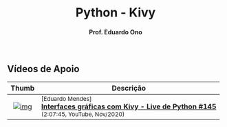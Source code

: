 
<h1 align="center">
Python - Kivy
</h1>

<h4 align="center">Prof. Eduardo Ono</h4>

<br>

## Vídeos de Apoio

| Thumb | Descrição |
| :-: | --- |
| [![img](https://img.youtube.com/vi/5ApbLrcUtlE/default.jpg)](https://www.youtube.com/watch?v=5ApbLrcUtlE) | <sup>[Eduardo Mendes]</sup><br>[__Interfaces gráficas com Kivy - Live de Python #145__](https://www.youtube.com/watch?v=5ApbLrcUtlE)<br><sub>(2:07:45, YouTube, Nov/2020)</sub>

<br>
